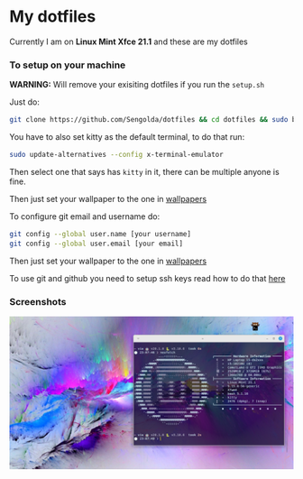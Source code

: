 # My dotfiles
Currently I am on **Linux Mint Xfce 21.1** and these are my dotfiles

### To setup on your machine 
**WARNING:** Will remove your exisiting dotfiles if you run the `setup.sh`

Just do:
```bash
git clone https://github.com/Sengolda/dotfiles && cd dotfiles && sudo bash setup.sh
```

You have to also set kitty as the default terminal, to do that run:

```bash
sudo update-alternatives --config x-terminal-emulator
```
Then select one that says has `kitty` in it, there can be multiple anyone is fine.

Then just set your wallpaper to the one in [wallpapers](wallpapers/vibrant-05.jpg)


To configure git email and username do:
```bash
git config --global user.name [your username]
git config --global user.email [your email]
```

Then just set your wallpaper to the one in [wallpapers](wallpapers/vibrant-05.jpg)

To use git and github you need to setup ssh keys read how to do that [here](https://www.freecodecamp.org/news/git-ssh-how-to/)


### Screenshots
![image](screenshot.png)
